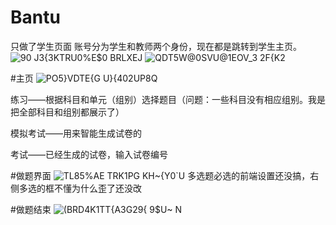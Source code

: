 # Bantu
只做了学生页面
账号分为学生和教师两个身份，现在都是跳转到学生主页。
![90 J3{3KTRU0%E$0 BRLXEJ](https://user-images.githubusercontent.com/81791790/130323721-4cc04256-ad33-4b24-97a9-600bc1cf86de.png)
![QDT5W@0SVU@1EOV_3 2F{K2](https://user-images.githubusercontent.com/81791790/130323737-5a4e2474-c91f-49f4-ab29-6744ebcffec0.png)

#主页
![PO5}`VDTE`{G U}{402UP8Q](https://user-images.githubusercontent.com/81791790/130323752-3c96e2d7-9cef-4447-af76-1972251a782d.png)

练习——根据科目和单元（组别）选择题目（问题：一些科目没有相应组别。我是把全部科目和组别都展示了）

模拟考试——用来智能生成试卷的

考试——已经生成的试卷，输入试卷编号

#做题界面
![TL85%AE TRK1PG KH~{Y0`U](https://user-images.githubusercontent.com/81791790/130323825-15e630b2-e377-4103-9be7-8bb70a0250fc.png)
多选题必选的前端设置还没搞，右侧多选的框不懂为什么歪了还没改

#做题结束
![(BRD4K1TT{A3G29{ 9$U~ N](https://user-images.githubusercontent.com/81791790/130323856-f9909478-408f-4fa9-aa59-f66327d521ec.png)

